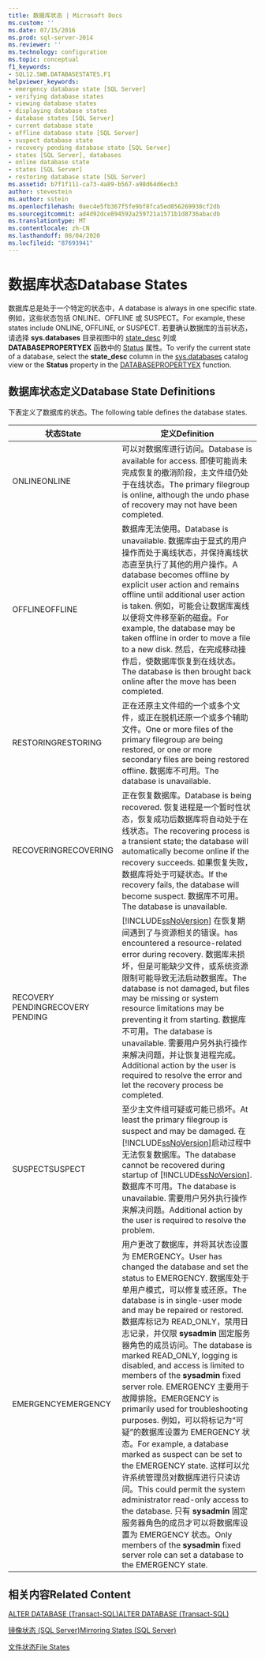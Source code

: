 ```yaml
---
title: 数据库状态 | Microsoft Docs
ms.custom: ''
ms.date: 07/15/2016
ms.prod: sql-server-2014
ms.reviewer: ''
ms.technology: configuration
ms.topic: conceptual
f1_keywords:
- SQL12.SWB.DATABASESTATES.F1
helpviewer_keywords:
- emergency database state [SQL Server]
- verifying database states
- viewing database states
- displaying database states
- database states [SQL Server]
- current database state
- offline database state [SQL Server]
- suspect database state
- recovery pending database state [SQL Server]
- states [SQL Server], databases
- online database state
- states [SQL Server]
- restoring database state [SQL Server]
ms.assetid: b7f1f111-ca73-4a89-b567-a98d64d6ecb3
author: stevestein
ms.author: sstein
ms.openlocfilehash: 0aec4e5fb367f5fe9bf8fca5ed056269930cf2db
ms.sourcegitcommit: ad4d92dce894592a259721a1571b1d8736abacdb
ms.translationtype: MT
ms.contentlocale: zh-CN
ms.lasthandoff: 08/04/2020
ms.locfileid: "87693941"
---
```

# <a name="database-states"></a><span data-ttu-id="99467-102">数据库状态</span><span class="sxs-lookup"><span data-stu-id="99467-102">Database States</span></span>
  <span data-ttu-id="99467-103">数据库总是处于一个特定的状态中，</span><span class="sxs-lookup"><span data-stu-id="99467-103">A database is always in one specific state.</span></span> <span data-ttu-id="99467-104">例如，这些状态包括 ONLINE、OFFLINE 或 SUSPECT。</span><span class="sxs-lookup"><span data-stu-id="99467-104">For example, these states include ONLINE, OFFLINE, or SUSPECT.</span></span> <span data-ttu-id="99467-105">若要确认数据库的当前状态，请选择 **sys.databases** 目录视图中的 [state_desc](/sql/relational-databases/system-catalog-views/sys-databases-transact-sql) 列或 **DATABASEPROPERTYEX** 函数中的 [Status](/sql/t-sql/functions/databasepropertyex-transact-sql) 属性。</span><span class="sxs-lookup"><span data-stu-id="99467-105">To verify the current state of a database, select the **state_desc** column in the [sys.databases](/sql/relational-databases/system-catalog-views/sys-databases-transact-sql) catalog view or the **Status** property in the [DATABASEPROPERTYEX](/sql/t-sql/functions/databasepropertyex-transact-sql) function.</span></span>  
  
## <a name="database-state-definitions"></a><span data-ttu-id="99467-106">数据库状态定义</span><span class="sxs-lookup"><span data-stu-id="99467-106">Database State Definitions</span></span>  
 <span data-ttu-id="99467-107">下表定义了数据库的状态。</span><span class="sxs-lookup"><span data-stu-id="99467-107">The following table defines the database states.</span></span>  
  
|<span data-ttu-id="99467-108">状态</span><span class="sxs-lookup"><span data-stu-id="99467-108">State</span></span>|<span data-ttu-id="99467-109">定义</span><span class="sxs-lookup"><span data-stu-id="99467-109">Definition</span></span>|  
|-----------|----------------|  
|<span data-ttu-id="99467-110">ONLINE</span><span class="sxs-lookup"><span data-stu-id="99467-110">ONLINE</span></span>|<span data-ttu-id="99467-111">可以对数据库进行访问。</span><span class="sxs-lookup"><span data-stu-id="99467-111">Database is available for access.</span></span> <span data-ttu-id="99467-112">即使可能尚未完成恢复的撤消阶段，主文件组仍处于在线状态。</span><span class="sxs-lookup"><span data-stu-id="99467-112">The primary filegroup is online, although the undo phase of recovery may not have been completed.</span></span>|  
|<span data-ttu-id="99467-113">OFFLINE</span><span class="sxs-lookup"><span data-stu-id="99467-113">OFFLINE</span></span>|<span data-ttu-id="99467-114">数据库无法使用。</span><span class="sxs-lookup"><span data-stu-id="99467-114">Database is unavailable.</span></span> <span data-ttu-id="99467-115">数据库由于显式的用户操作而处于离线状态，并保持离线状态直至执行了其他的用户操作。</span><span class="sxs-lookup"><span data-stu-id="99467-115">A database becomes offline by explicit user action and remains offline until additional user action is taken.</span></span> <span data-ttu-id="99467-116">例如，可能会让数据库离线以便将文件移至新的磁盘。</span><span class="sxs-lookup"><span data-stu-id="99467-116">For example, the database may be taken offline in order to move a file to a new disk.</span></span> <span data-ttu-id="99467-117">然后，在完成移动操作后，使数据库恢复到在线状态。</span><span class="sxs-lookup"><span data-stu-id="99467-117">The database is then brought back online after the move has been completed.</span></span>|  
|<span data-ttu-id="99467-118">RESTORING</span><span class="sxs-lookup"><span data-stu-id="99467-118">RESTORING</span></span>|<span data-ttu-id="99467-119">正在还原主文件组的一个或多个文件，或正在脱机还原一个或多个辅助文件。</span><span class="sxs-lookup"><span data-stu-id="99467-119">One or more files of the primary filegroup are being restored, or one or more secondary files are being restored offline.</span></span> <span data-ttu-id="99467-120">数据库不可用。</span><span class="sxs-lookup"><span data-stu-id="99467-120">The database is unavailable.</span></span>|  
|<span data-ttu-id="99467-121">RECOVERING</span><span class="sxs-lookup"><span data-stu-id="99467-121">RECOVERING</span></span>|<span data-ttu-id="99467-122">正在恢复数据库。</span><span class="sxs-lookup"><span data-stu-id="99467-122">Database is being recovered.</span></span> <span data-ttu-id="99467-123">恢复进程是一个暂时性状态，恢复成功后数据库将自动处于在线状态。</span><span class="sxs-lookup"><span data-stu-id="99467-123">The recovering process is a transient state; the database will automatically become online if the recovery succeeds.</span></span> <span data-ttu-id="99467-124">如果恢复失败，数据库将处于可疑状态。</span><span class="sxs-lookup"><span data-stu-id="99467-124">If the recovery fails, the database will become suspect.</span></span> <span data-ttu-id="99467-125">数据库不可用。</span><span class="sxs-lookup"><span data-stu-id="99467-125">The database is unavailable.</span></span>|  
|<span data-ttu-id="99467-126">RECOVERY PENDING</span><span class="sxs-lookup"><span data-stu-id="99467-126">RECOVERY PENDING</span></span>|[!INCLUDE[ssNoVersion](../../../includes/ssnoversion-md.md)] <span data-ttu-id="99467-127">在恢复期间遇到了与资源相关的错误。</span><span class="sxs-lookup"><span data-stu-id="99467-127">has encountered a resource-related error during recovery.</span></span> <span data-ttu-id="99467-128">数据库未损坏，但是可能缺少文件，或系统资源限制可能导致无法启动数据库。</span><span class="sxs-lookup"><span data-stu-id="99467-128">The database is not damaged, but files may be missing or system resource limitations may be preventing it from starting.</span></span> <span data-ttu-id="99467-129">数据库不可用。</span><span class="sxs-lookup"><span data-stu-id="99467-129">The database is unavailable.</span></span> <span data-ttu-id="99467-130">需要用户另外执行操作来解决问题，并让恢复进程完成。</span><span class="sxs-lookup"><span data-stu-id="99467-130">Additional action by the user is required to resolve the error and let the recovery process be completed.</span></span>|  
|<span data-ttu-id="99467-131">SUSPECT</span><span class="sxs-lookup"><span data-stu-id="99467-131">SUSPECT</span></span>|<span data-ttu-id="99467-132">至少主文件组可疑或可能已损坏。</span><span class="sxs-lookup"><span data-stu-id="99467-132">At least the primary filegroup is suspect and may be damaged.</span></span> <span data-ttu-id="99467-133">在 [!INCLUDE[ssNoVersion](../../../includes/ssnoversion-md.md)]启动过程中无法恢复数据库。</span><span class="sxs-lookup"><span data-stu-id="99467-133">The database cannot be recovered during startup of [!INCLUDE[ssNoVersion](../../../includes/ssnoversion-md.md)].</span></span> <span data-ttu-id="99467-134">数据库不可用。</span><span class="sxs-lookup"><span data-stu-id="99467-134">The database is unavailable.</span></span> <span data-ttu-id="99467-135">需要用户另外执行操作来解决问题。</span><span class="sxs-lookup"><span data-stu-id="99467-135">Additional action by the user is required to resolve the problem.</span></span>|  
|<span data-ttu-id="99467-136">EMERGENCY</span><span class="sxs-lookup"><span data-stu-id="99467-136">EMERGENCY</span></span>|<span data-ttu-id="99467-137">用户更改了数据库，并将其状态设置为 EMERGENCY。</span><span class="sxs-lookup"><span data-stu-id="99467-137">User has changed the database and set the status to EMERGENCY.</span></span> <span data-ttu-id="99467-138">数据库处于单用户模式，可以修复或还原。</span><span class="sxs-lookup"><span data-stu-id="99467-138">The database is in single-user mode and may be repaired or restored.</span></span> <span data-ttu-id="99467-139">数据库标记为 READ_ONLY，禁用日志记录，并仅限 **sysadmin** 固定服务器角色的成员访问。</span><span class="sxs-lookup"><span data-stu-id="99467-139">The database is marked READ_ONLY, logging is disabled, and access is limited to members of the **sysadmin** fixed server role.</span></span> <span data-ttu-id="99467-140">EMERGENCY 主要用于故障排除。</span><span class="sxs-lookup"><span data-stu-id="99467-140">EMERGENCY is primarily used for troubleshooting purposes.</span></span> <span data-ttu-id="99467-141">例如，可以将标记为“可疑”的数据库设置为 EMERGENCY 状态。</span><span class="sxs-lookup"><span data-stu-id="99467-141">For example, a database marked as suspect can be set to the EMERGENCY state.</span></span> <span data-ttu-id="99467-142">这样可以允许系统管理员对数据库进行只读访问。</span><span class="sxs-lookup"><span data-stu-id="99467-142">This could permit the system administrator read-only access to the database.</span></span> <span data-ttu-id="99467-143">只有 **sysadmin** 固定服务器角色的成员才可以将数据库设置为 EMERGENCY 状态。</span><span class="sxs-lookup"><span data-stu-id="99467-143">Only members of the **sysadmin** fixed server role can set a database to the EMERGENCY state.</span></span>|  
  
## <a name="related-content"></a><span data-ttu-id="99467-144">相关内容</span><span class="sxs-lookup"><span data-stu-id="99467-144">Related Content</span></span>  
 [<span data-ttu-id="99467-145">ALTER DATABASE (Transact-SQL)</span><span class="sxs-lookup"><span data-stu-id="99467-145">ALTER DATABASE &#40;Transact-SQL&#41;</span></span>](/sql/t-sql/statements/alter-database-transact-sql)  
  
 [<span data-ttu-id="99467-146">镜像状态 (SQL Server)</span><span class="sxs-lookup"><span data-stu-id="99467-146">Mirroring States &#40;SQL Server&#41;</span></span>](../../database-engine/database-mirroring/mirroring-states-sql-server.md)  
  
 [<span data-ttu-id="99467-147">文件状态</span><span class="sxs-lookup"><span data-stu-id="99467-147">File States</span></span>](file-states.md)  
  
  
